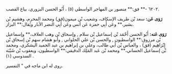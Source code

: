 ٦٢٠٢ -** فق:** منصور بن المهاجر الواسطي (٥) ، أَبُو الحسن البزوري، بياع القصب.

**رَوَى عَن:** سعد بْن طريف الإسكاف، وشعيب بْن ميمون(فق) ومحمد المحرم، وهشيم بْن بشير،** وعَن أَبِي حمزة عَن أنس وعَن أَبِي النضر الأبار ويُقال:** البزاز.

**رَوَى عَنه:** أَبُو الحسن أَحْمَد بْن إسماعيل بْن سلام , وإسحاق بْن وهب العلاف،** وإسماعيل بْن مرزوق:** الواسطيون , والحسن بْن علي الحلواني , وأبو هشام سهم بْن إسحاق بْن إِبْرَاهِيم (فق) ، والعباس بْن أَبي طالب، وعلي بن إبراهيم بن عبد الحميد اليشكري، ومحمد بْن إسماعيل الحساني،** ومحمد بْن عَبد المَلِك الدقيقي:** الواسطيون، ويعقوب بْن شَيْبَة السدوسي (١) .

روى له ابن ماجه في " التفسير.